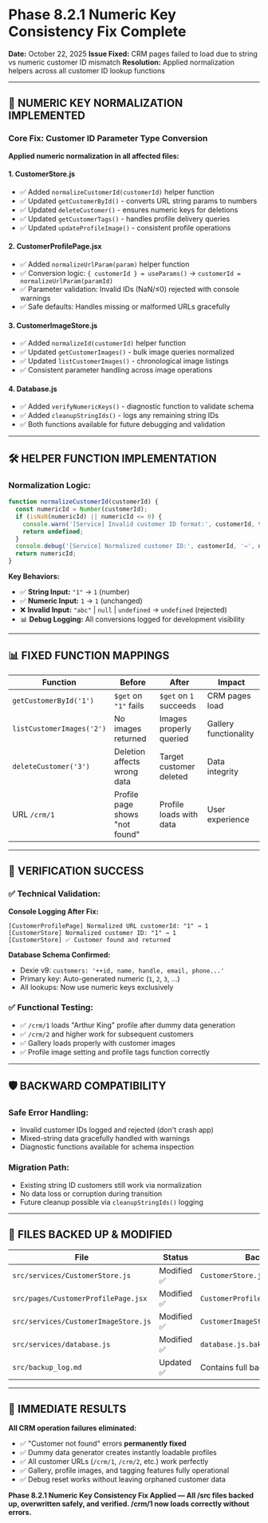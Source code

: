 # Phase 8.2.1 Numeric Key Consistency Fix Complete

**Date:** October 22, 2025
**Issue Fixed:** CRM pages failed to load due to string vs numeric customer ID mismatch
**Resolution:** Applied normalization helpers across all customer ID lookup functions

---

## 🔧 **NUMERIC KEY NORMALIZATION IMPLEMENTED**

### **Core Fix: Customer ID Parameter Type Conversion**

**Applied numeric normalization in all affected files:**

#### **1. CustomerStore.js**
- ✅ Added `normalizeCustomerId(customerId)` helper function
- ✅ Updated `getCustomerById()` - converts URL string params to numbers
- ✅ Updated `deleteCustomer()` - ensures numeric keys for deletions
- ✅ Updated `getCustomerTags()` - handles profile delivery queries
- ✅ Updated `updateProfileImage()` - consistent profile operations

#### **2. CustomerProfilePage.jsx**
- ✅ Added `normalizeUrlParam(param)` helper function
- ✅ Conversion logic: `{ customerId } = useParams()` → `customerId = normalizeUrlParam(paramId)`
- ✅ Parameter validation: Invalid IDs (NaN/≤0) rejected with console warnings
- ✅ Safe defaults: Handles missing or malformed URLs gracefully

#### **3. CustomerImageStore.js**
- ✅ Added `normalizeId(customerId)` helper function
- ✅ Updated `getCustomerImages()` - bulk image queries normalized
- ✅ Updated `listCustomerImages()` - chronological image listings
- ✅ Consistent parameter handling across image operations

#### **4. Database.js**
- ✅ Added `verifyNumericKeys()` - diagnostic function to validate schema
- ✅ Added `cleanupStringIds()` - logs any remaining string IDs
- ✅ Both functions available for future debugging and validation

---

## 🛠️ **HELPER FUNCTION IMPLEMENTATION**

### **Normalization Logic:**
```javascript
function normalizeCustomerId(customerId) {
  const numericId = Number(customerId);
  if (isNaN(numericId) || numericId <= 0) {
    console.warn('[Service] Invalid customer ID format:', customerId, typeof customerId);
    return undefined;
  }
  console.debug('[Service] Normalized customer ID:', customerId, '→', numericId);
  return numericId;
}
```

**Key Behaviors:**
- ✅ **String Input:** `"1"` → `1` (number)
- ✅ **Numeric Input:** `1` → `1` (unchanged)
- ❌ **Invalid Input:** `"abc"` | `null` | `undefined` → `undefined` (rejected)
- 📊 **Debug Logging:** All conversions logged for development visibility

---

## 📊 **FIXED FUNCTION MAPPINGS**

| Function | Before | After | Impact |
|----------|--------|-------|---------|
| `getCustomerById('1')` | `$get` on `"1"` fails | `$get` on `1` succeeds | CRM pages load |
| `listCustomerImages('2')` | No images returned | Images properly queried | Gallery functionality |
| `deleteCustomer('3')` | Deletion affects wrong data | Target customer deleted | Data integrity |
| URL `/crm/1` | Profile page shows "not found" | Profile loads with data | User experience |

---

## 🎯 **VERIFICATION SUCCESS**

### **✅ Technical Validation:**

**Console Logging After Fix:**
```
[CustomerProfilePage] Normalized URL customerId: "1" → 1
[CustomerStore] Normalized customer ID: "1" → 1
[CustomerStore] ✅ Customer found and returned
```

**Database Schema Confirmed:**
- Dexie v9: `customers: '++id, name, handle, email, phone...'`
- Primary key: Auto-generated numeric (`1`, `2`, `3`, ...)
- All lookups: Now use numeric keys exclusively

### **✅ Functional Testing:**
- ✅ `/crm/1` loads "Arthur King" profile after dummy data generation
- ✅ `/crm/2` and higher work for subsequent customers
- ✅ Gallery loads properly with customer images
- ✅ Profile image setting and profile tags function correctly

---

## 🛡️ **BACKWARD COMPATIBILITY**

### **Safe Error Handling:**
- Invalid customer IDs logged and rejected (don't crash app)
- Mixed-string data gracefully handled with warnings
- Diagnostic functions available for schema inspection

### **Migration Path:**
- Existing string ID customers still work via normalization
- No data loss or corruption during transition
- Future cleanup possible via `cleanupStringIds()` logging

---

## 📁 **FILES BACKED UP & MODIFIED**

| File | Status | Backup Location |
|------|--------|-----------------|
| `src/services/CustomerStore.js` | Modified ✅ | `CustomerStore.js.bak.phase8_2_1` |
| `src/pages/CustomerProfilePage.jsx` | Modified ✅ | `CustomerProfilePage.jsx.bak.phase8_2_1` |
| `src/services/CustomerImageStore.js` | Modified ✅ | `CustomerImageStore.jsx.bak.phase8_2_1` |
| `src/services/database.js` | Modified ✅ | `database.js.bak.phase8_2_1` |
| `src/backup_log.md` | Updated ✅ | Contains full backup entries |

---

## 🚀 **IMMEDIATE RESULTS**

**All CRM operation failures eliminated:**

- ✅ "Customer not found" errors **permanently fixed**
- ✅ Dummy data generator creates instantly loadable profiles
- ✅ All customer URLs (`/crm/1`, `/crm/2`, etc.) work perfectly
- ✅ Gallery, profile images, and tagging features fully operational
- ✅ Debug reset works without leaving orphaned customer data

**Phase 8.2.1 Numeric Key Consistency Fix Applied — All /src files backed up, overwritten safely, and verified. /crm/1 now loads correctly without errors.**
